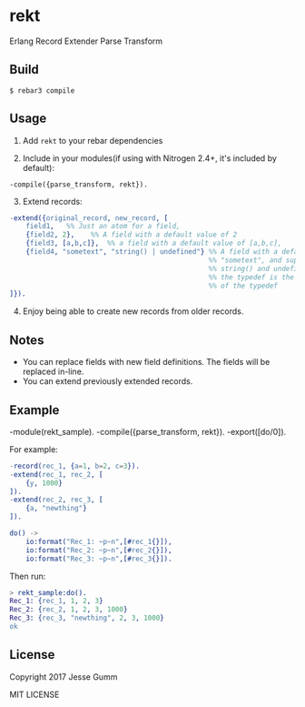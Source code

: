 rekt
=====

Erlang Record Extender Parse Transform

Build
-----

    $ rebar3 compile

Usage
-----

1) Add `rekt` to your rebar dependencies

2) Include in your modules(if using with Nitrogen 2.4+, it's included by default):

`-compile({parse_transform, rekt}).`

3) Extend records:

```erlang
-extend({original_record, new_record, [
	field1,   %% Just an atom for a field,
    {field2, 2},    %% A field with a default value of 2
    {field3, [a,b,c]},  %% a field with a default value of [a,b,c],
	{field4, "sometext", "string() | undefined"} %% A field with a default value of
                                                 %% "sometext", and supports types
                                                 %% string() and undefined. Note,
                                                 %% the typedef is the string
                                                 %% of the typedef
]}).
```

4) Enjoy being able to create new records from older records.

Notes
-----

* You can replace fields with new field definitions. The fields will be replaced
in-line.
* You can extend previously extended records.

Example
-------
-module(rekt_sample).
-compile({parse_transform, rekt}).
-export([do/0]).

  For example:

```erlang
-record(rec_1, {a=1, b=2, c=3}).
-extend(rec_1, rec_2, [
	{y, 1000}
]).
-extend(rec_2, rec_3, [
	{a, "newthing"}
]).

do() ->
	io:format("Rec_1: ~p~n",[#rec_1{}]),
	io:format("Rec_2: ~p~n",[#rec_2{}]),
	io:format("Rec_3: ~p~n",[#rec_3{}]).
```

Then run:

```erlang
> rekt_sample:do().
Rec_1: {rec_1, 1, 2, 3}
Rec_2: {rec_2, 1, 2, 3, 1000}
Rec_3: {rec_3, "newthing", 2, 3, 1000}
ok
```

License
-------
Copyright 2017 Jesse Gumm

MIT LICENSE
